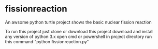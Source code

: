 # fissionreaction
An awsome python turtle project
shows the basic nuclear fission reaction

To run this project
just clone or download this project
download and install any version of python 3.x
open cmd or powershell in project directory 
run this command "python fissionreaction.py"
